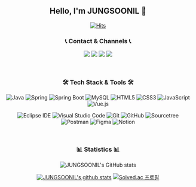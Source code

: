 <div align="center">
<h2> Hello, I'm JUNGSOONIL 👋 </h2>

  
[![Hits](https://hits.seeyoufarm.com/api/count/incr/badge.svg?url=https%3A%2F%2Fgithub.com%2FJUNGSOONIL&count_bg=%238F72DB&title_bg=%23555555&icon=&icon_color=%23E7E7E7&title=hits&edge_flat=false)](https://hits.seeyoufarm.com)


### 📞 Contact & Channels 📞
<a href="mailto:soonil0119@naver.com" target="_blank"><img src="https://img.shields.io/badge/Mail-EA4335?style=flat-square&logo=Gmail&logoColor=white"/></a>
<a href="https://www.instagram.com/jung_soon_il/" target="_blank"><img src="https://img.shields.io/badge/Instagram-E4405F?style=flat-square&logo=Instagram&logoColor=white"/></a>
<a href="https://soonil.tistory.com/" target="_blank"><img src="https://img.shields.io/badge/Tistory%20Blog-FF8800?style=flat-square&logo=Bitdefender&logoColor=white"/></a>
<a href="https://ionized-sugar-931.notion.site/5f87d5dab7de4ed58b2dfdb2f1d320a4" target="_blank"><img src="https://img.shields.io/badge/Portfolio-000000?style=flat-square&logo=Notion&logoColor=white"/></a>

<br>
  
### 🛠️ Tech Stack & Tools 🛠️
![Java](https://img.shields.io/badge/Java-007396.svg?&style=for-the-badge&logo=Java&logoColor=white)
![Spring](https://img.shields.io/badge/Spring-6DB33F.svg?&style=for-the-badge&logo=Spring&logoColor=white)
![Spring Boot](https://img.shields.io/badge/Spring%20Boot-6DB33F.svg?&style=for-the-badge&logo=Spring%20Boot&logoColor=white)
![MySQL](https://img.shields.io/badge/MySQL-4479A1.svg?&style=for-the-badge&logo=MySQL&logoColor=white)
![HTML5](https://img.shields.io/badge/HTML5-E34F26.svg?&style=for-the-badge&logo=HTML5&logoColor=white)
![CSS3](https://img.shields.io/badge/CSS3-1572B6.svg?&style=for-the-badge&logo=CSS3&logoColor=white)
![JavaScript](https://img.shields.io/badge/JavaScript-F7DF1E.svg?&style=for-the-badge&logo=JavaScript&logoColor=white)
![Vue.js](https://img.shields.io/badge/Vue.js-4FC08D.svg?&style=for-the-badge&logo=Vue.js&logoColor=white)
  
![Eclipse IDE](https://img.shields.io/badge/Eclipse%20IDE-2C2255.svg?&style=for-the-badge&logo=Eclipse%20IDE&logoColor=white)
![Visual Studio Code](https://img.shields.io/badge/Visual%20Studio%20Code-007ACC.svg?&style=for-the-badge&logo=Visual%20Studio%20Code&logoColor=white)
![Git](https://img.shields.io/badge/Git-F05032.svg?&style=for-the-badge&logo=Git&logoColor=white)
![GitHub](https://img.shields.io/badge/GitHub-181717.svg?&style=for-the-badge&logo=GitHub&logoColor=white)
![Sourcetree](https://img.shields.io/badge/Sourcetree-0052CC.svg?&style=for-the-badge&logo=Sourcetree&logoColor=white)
![Postman](https://img.shields.io/badge/Postman-FF6C37.svg?&style=for-the-badge&logo=Postman&logoColor=white)
![Figma](https://img.shields.io/badge/Figma-F24E1E.svg?&style=for-the-badge&logo=Figma&logoColor=white)
![Notion](https://img.shields.io/badge/Notion-000000.svg?&style=for-the-badge&logo=Notion&logoColor=white)

<br>
  
### 📊 Statistics 📊
![JUNGSOONIL's GitHub stats](https://github-readme-stats.vercel.app/api?username=JUNGSOONIL&show_icons=true&theme=buefy)
  
[![JUNGSOONIL's github stats](https://github-readme-stats.vercel.app/api/top-langs/?username=JUNGSOONIL&show_icons=true&hide_border=true&title_color=004386&icon_color=004386&layout=compact)](https://github.com/JUNGSOONIL)
[![Solved.ac
프로필](http://mazassumnida.wtf/api/generate_badge?boj=soonil0119)](https://solved.ac/soonil0119)
</div>

